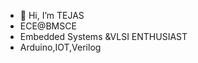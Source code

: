- 👋 Hi, I’m TEJAS
- ECE@BMSCE
- Embedded Systems &VLSI ENTHUSIAST
- Arduino,IOT,Verilog

<!---
TEJAS-6336/TEJAS-6336 is a ✨ special ✨ repository because its `README.md` (this file) appears on your GitHub profile.
You can click the Preview link to take a look at your changes.
--->
